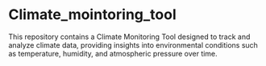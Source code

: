 # Climate_mointoring_tool
This repository contains a Climate Monitoring Tool designed to track and analyze climate data, providing insights into environmental conditions such as temperature, humidity, and atmospheric pressure over time. 
